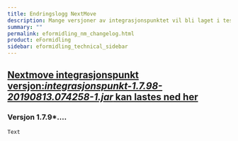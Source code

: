 ```yaml
---
title: Endringslogg NextMove
description: Mange versjoner av integrasjonspunktet vil bli laget i test- og utviklingsløpet, her vil du finne informasjon om endringer samt nedlastingslenke.
summary: ""
permalink: eformidling_nm_changelog.html
product: eFormidling
sidebar: eformidling_technical_sidebar
---
```


## [Nextmove integrasjonspunkt versjon:*integrasjonspunkt-1.7.98-20190813.074258-1.jar* kan lastes ned her](https://beta-meldingsutveksling.difi.no/content/repositories/nextmove/no/difi/meldingsutveksling/integrasjonspunkt/1.7.98-SNAPSHOT/integrasjonspunkt-1.7.98-20190813.074258-1.jar) 

### Versjon 1.7.9*....

```
Text
```
